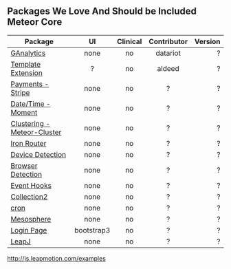 ## Packages We Love And Should be Included Meteor Core  

| Package       | UI | Clinical  | Contributor | Version  |
| ------------- |:----------------:| :----------------: |  :----------------: |---------------:|
| [GAnalytics](https://github.com/datariot/meteor-ganalytics) | none | no |  datariot | ? |
| [Template Extension](https://github.com/aldeed/meteor-template-extension)  | ? | no |  aldeed | ? |
| [Payments - Stripe](https://atmosphere.meteor.com/package/stripe) | none | no |  ? | ? |  
| [Date/Time - Moment](https://github.com/possibilities/meteor-moment)  | none | no |  ? | ? |  
| [Clustering - Meteor-Cluster](https://github.com/arunoda/meteor-cluster)  | none | no |  ? | ? |  
| [Iron Router](https://github.com/EventedMind/meteor-iron-router)  | none | no |  ? | ? |  
| [Device Detection](https://atmosphere.meteor.com/package/device-detection)  | none | no |  ? | ? |    
| [Browser Detection](https://atmosphere.meteor.com/package/browser-detection ) | none | no |  ? | ? |  
| [Event Hooks](https://atmosphere.meteor.com/package/event-hooks)  | none | no |  ? | ? |  
| [Collection2](https://atmosphere.meteor.com/package/collection2)  | none | no |  ? | ? |  
| [cron](https://atmosphere.meteor.com/package/cron)  | none | no |  ? | ? |    
| [Mesosphere](https://atmosphere.meteor.com/package/Mesosphere)  | none | no |  ? | ? |  
| [Login Page](https://atmosphere.meteor.com/package/accounts-entry)  | bootstrap3 | no |  ? | ? |     
| [LeapJ](https://github.com/kevohagan/meteor-leapmotion) | none | no |  ? | ? |  



http://js.leapmotion.com/examples  
